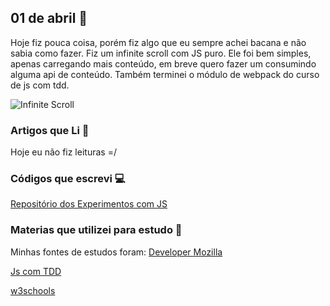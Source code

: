 ## 01 de abril :pushpin:

Hoje fiz pouca coisa, porém fiz algo que eu sempre achei bacana e não sabia como fazer. Fiz um infinite scroll com JS puro. Ele foi bem simples, apenas carregando mais conteúdo, em breve quero fazer um consumindo alguma api de conteúdo. 
Também terminei o módulo de webpack do curso de js com tdd.

![Infinite Scroll](https://cdn.fbsbx.com/v/t59.2708-21/29441940_1631631246951317_4232868210703073280_n.gif?_nc_cat=0&oh=5d48369de2bc2ed7f55e9acd662f65de&oe=5AC41E7E)

### Artigos que Li :newspaper:

Hoje eu não fiz leituras =/

### Códigos que escrevi :computer:

[Repositório dos Experimentos com JS](https://github.com/crisgon/Javascript-Experiments)


### Materias que utilizei para estudo :scroll:

Minhas fontes de estudos foram: 
[Developer Mozilla](https://developer.mozilla.org/pt-BR/docs)

[Js com TDD](https://www.udemy.com/js-com-tdd-na-pratica/)

[w3schools](https://w3schools.com)









